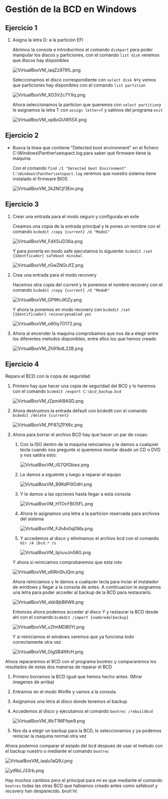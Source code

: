 # Gestión de la BCD en Windows

## Ejercicio 1

1.  Asigna la letra D: a la partición EFI

    Abrimos la consola e introducimos el comando `diskpart` para poder manipular los discos y particiones, con el comando `list disk` veremos que discos hay disponibles

    ![VirtualBoxVM\_iaqZz979fL.png](<../img/Gestion de la bcd/VirtualBoxVM_iaqZz979fL.png>)

    Seleccionamos el disco correspondiente con `select disk Nº`y vemos que particiones hay disponibles con el comando `list partition`

    ![VirtualBoxVM\_XO3V2c7YXq.png](<../img/Gestion de la bcd/VirtualBoxVM_XO3V2c7YXq.png>)

    Ahora seleccionamos la particion que queremos con `select partition`y le asignamos la letra T con `assign letter=T` y salimos del programa `exit`

    ![VirtualBoxVM\_op8xGUW55X.png](<../img/Gestion de la bcd/VirtualBoxVM_op8xGUW55X.png>)

## Ejercicio 2

*   Busca la línea que contiene "Detected boot environment" en el fichero C:\Windows\Panther\setupact.log para saber qué firmware tiene la máquina

    Con el comando `find /I "Detected boot Environment" C:\Windows\Panther\setupact.log` veremos que nuestro sistema tiene instalado el firmware BIOS

    ![VirtualBoxVM\_2k2NCjf3Em.png](<../img/Gestion de la bcd/VirtualBoxVM_2k2NCjf3Em.png>)

## Ejercicio 3

1.  Crear una entrada para el modo seguro y configurala en este

    Creamos una copia de la entrada principal y le pones un nombre con el comando `bcdedit /copy {current} /d "ModoS"`

    ![VirtualBoxVM\_FdX5iJD36a.png](<../img/Gestion de la bcd/VirtualBoxVM_FdX5iJD36a.png>)

    Y para ponerla en modo safe ejecutamos lo siguiente: `bcdedit /set {Identficador} safeboot minimal`

    ![VirtualBoxVM\_rGwZNGrJfZ.png](<../img/Gestion de la bcd/VirtualBoxVM_rGwZNGrJfZ.png>)
2.  Crea una entrada para el modo recovery

    Hacemos otra copia del current y le ponemos el nombre recovery con el comando `bcdedit /copy {current} /d "ModoR"`

    ![VirtualBoxVM\_GP9KrJKlZy.png](<../img/Gestion de la bcd/VirtualBoxVM_GP9KrJKlZy.png>)

    Y ahora la ponemos en modo recovery con `bcdedit /set {Identificador} recoveryenabled yes`

    ![VirtualBoxVM\_o60iy7O172.png](<../img/Gestion de la bcd/VirtualBoxVM_o60iy7O172.png>)
3.  Ahora al encender la maquina comprobamos que nos da a elegir entre los diferentes metodos disponibles, entre ellos los que hemos creado

    ![VirtualBoxVM\_Zh91bdL22B.png](<../img/Gestion de la bcd/VirtualBoxVM_Zh91bdL22B.png>)

## Ejercicio 4

Repara el BCD con la copia de seguridad

1.  Primero hay que hacer una copia de seguridad del BCD y lo haremos con el comando `bcdedit /export C:\bcd_backup.bcd`

    ![VirtualBoxVM\_tZpmAl9ASD.png](<../img/Gestion de la bcd/VirtualBoxVM_tZpmAl9ASD.png>)
2.  Ahora destruimos la entrada default con bcdedit con el comando `bcdedit /delete {current}`

    ![VirtualBoxVM\_PF87jZPX6c.png](<../img/Gestion de la bcd/VirtualBoxVM_PF87jZPX6c.png>)
3.  Ahora para borrar el archivo BCD hay que hacer un par de cosas:

    1.  Con la ISO dentro de la maquina reinciamos y le damos a cualquier tecla cuando nos pregunte si queremos montar desde un CD o DVD y nos saldra esto:

        ![VirtualBoxVM\_ilS7QfGbwx.png](<../img/Gestion de la bcd/VirtualBoxVM_ilS7QfGbwx.png>)
    2.  Le damos a siguiente y luego a reparar el equipo

        ![VirtualBoxVM\_B9KdP0IOdH.png](<../img/Gestion de la bcd/VirtualBoxVM_B9KdP0IOdH.png>)
    3.  Y le damos a las opciones hasta llegar a esta consola

        ![VirtualBoxVM\_HTOcFBO5FL.png](<../img/Gestion de la bcd/VirtualBoxVM_HTOcFBO5FL.png>)
    4.  Ahora le asignamos una letra a la particion reservada para archivos del sistema

        ![VirtualBoxVM\_FJh4n0qGMa.png](<../img/Gestion de la bcd/VirtualBoxVM_FJh4n0qGMa.png>)
    5.  Y accedemos al disco y eliminamos el archivo bcd con el comando `dir /A |bcd.* /s`

        ![VirtualBoxVM\_bjnuvJm58G.png](<../img/Gestion de la bcd/VirtualBoxVM_bjnuvJm58G.png>)

    Y ahora si reiniciamos comprobaremos que esta roto

    ![VirtualBoxVM\_v6IRnShJQm.png](<../img/Gestion de la bcd/VirtualBoxVM_v6IRnShJQm.png>)

    Ahora reiniciamos y le damos a cualquier tecla para inciar el instalador de windows y llegar a la consola de antes. A continuacion le asignamos una letra para poder acceder al backup de la BCD para restaurarlo.

    ![VirtualBoxVM\_xkb9jbB6W6.png](<../img/Gestion de la bcd/VirtualBoxVM_xkb9jbB6W6.png>)

    Entonces ahora podemos acceder al disco Y y restaurar la BCD desde ahi con el comando `bcdedit /import {nombredelbackup}`

    ![VirtualBoxVM\_x2fmMDB0Yl.png](<../img/Gestion de la bcd/VirtualBoxVM_x2fmMDB0Yl.png>)

    Y si reiniciamos el windows veremos que ya funciona todo correctamente otra vez

    ![VirtualBoxVM\_OigSB4NfcH.png](<../img/Gestion de la bcd/VirtualBoxVM_OigSB4NfcH.png>)

Ahora repararemos el BCD con el programa bootrec y compararemos los resultados de estas dos maneras de reparar el BCD

1. Primero borramos la BCD igual que hemos hecho antes. (Mirar imagenes de arriba)
2. Entramos en el modo WinRe y vamos a la consola.
3. Asignamos una letra al disco donde tenemos el backup
4.  Accedemos al disco y ejecutamos el comando `bootrec /rebuildbcd`

    ![VirtualBoxVM\_WcT1MFfqw9.png](<../img/Gestion de la bcd/VirtualBoxVM_WcT1MFfqw9.png>)
5. Nos da a elegir un backup para la BCD, lo seleccionamos y ya podemos reiniciar la maquina normal otra vez

Ahora podemos comparar el estado del bcd despues de usar el metodo con el backup nuestro o mediante el comando `bootrec`

![VirtualBoxVM\_iaqIu1aQ9J.png](<../img/Gestion de la bcd/VirtualBoxVM_iaqIu1aQ9J.png>)

![ytRbLJ33rb.png](<../img/Gestion de la bcd/ytRbLJ33rb.png>)

Hay muchos cambios pero el principal para mi es que mediante el comando `bootrec` todas las otras BCD que habiamos creado antes como safeboot y recovery han desparecido. bruh'nt
